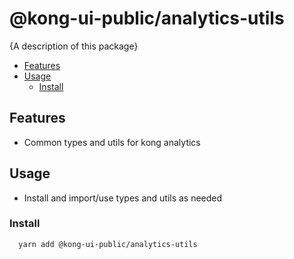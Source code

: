 # @kong-ui-public/analytics-utils

{A description of this package}

- [Features](#features)
- [Usage](#usage)
  - [Install](#install)

## Features

- Common types and utils for kong analytics

## Usage
- Install and import/use types and utils as needed
### Install

```
  yarn add @kong-ui-public/analytics-utils
```

